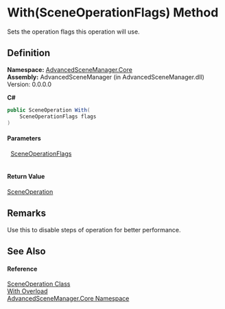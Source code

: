 # With(SceneOperationFlags) Method


Sets the operation flags this operation will use.



## Definition
**Namespace:** <a href="N_AdvancedSceneManager_Core.md">AdvancedSceneManager.Core</a>  
**Assembly:** AdvancedSceneManager (in AdvancedSceneManager.dll) Version: 0.0.0.0

**C#**
``` C#
public SceneOperation With(
	SceneOperationFlags flags
)
```



#### Parameters
<dl><dt>  <a href="T_AdvancedSceneManager_Core_SceneOperationFlags.md">SceneOperationFlags</a></dt><dd> </dd></dl>

#### Return Value
<a href="T_AdvancedSceneManager_Core_SceneOperation.md">SceneOperation</a>

## Remarks
Use this to disable steps of operation for better performance.

## See Also


#### Reference
<a href="T_AdvancedSceneManager_Core_SceneOperation.md">SceneOperation Class</a>  
<a href="Overload_AdvancedSceneManager_Core_SceneOperation_With.md">With Overload</a>  
<a href="N_AdvancedSceneManager_Core.md">AdvancedSceneManager.Core Namespace</a>  
